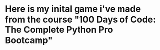 # Here is my inital game i've made from the course "100 Days of Code: The Complete Python Pro Bootcamp"
